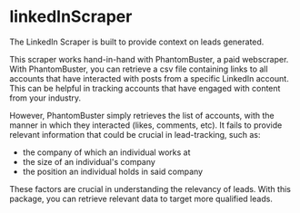 # linkedInScraper

The LinkedIn Scraper is built to provide context on leads generated.

This scraper works hand-in-hand with PhantomBuster, a paid webscraper. With PhantomBuster, you can retrieve a csv file containing links to all accounts that have interacted with posts from a specific LinkedIn account. This can be helpful in tracking accounts that have engaged with content from your industry. 

However, PhantomBuster simply retrieves the list of accounts, with the manner in which they interacted (likes, comments, etc). It fails to provide relevant information that could be crucial in lead-tracking, such as:

- the company of which an individual works at
- the size of an individual's company
- the position an individual holds in said company

These factors are crucial in understanding the relevancy of leads. With this package, you can retrieve relevant data to target more qualified leads.